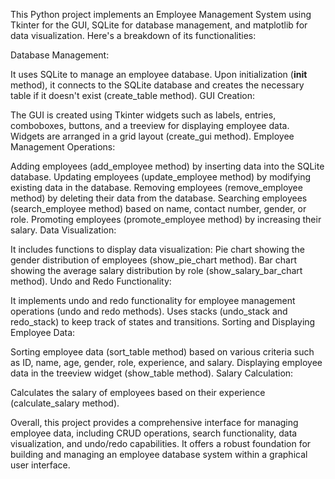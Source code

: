 This Python project implements an Employee Management System using Tkinter for the GUI, SQLite for database management, and matplotlib for data visualization. Here's a breakdown of its functionalities:

Database Management:

It uses SQLite to manage an employee database.
Upon initialization (__init__ method), it connects to the SQLite database and creates the necessary table if it doesn't exist (create_table method).
GUI Creation:

The GUI is created using Tkinter widgets such as labels, entries, comboboxes, buttons, and a treeview for displaying employee data.
Widgets are arranged in a grid layout (create_gui method).
Employee Management Operations:

Adding employees (add_employee method) by inserting data into the SQLite database.
Updating employees (update_employee method) by modifying existing data in the database.
Removing employees (remove_employee method) by deleting their data from the database.
Searching employees (search_employee method) based on name, contact number, gender, or role.
Promoting employees (promote_employee method) by increasing their salary.
Data Visualization:

It includes functions to display data visualization:
Pie chart showing the gender distribution of employees (show_pie_chart method).
Bar chart showing the average salary distribution by role (show_salary_bar_chart method).
Undo and Redo Functionality:

It implements undo and redo functionality for employee management operations (undo and redo methods).
Uses stacks (undo_stack and redo_stack) to keep track of states and transitions.
Sorting and Displaying Employee Data:

Sorting employee data (sort_table method) based on various criteria such as ID, name, age, gender, role, experience, and salary.
Displaying employee data in the treeview widget (show_table method).
Salary Calculation:

Calculates the salary of employees based on their experience (calculate_salary method).

Overall, this project provides a comprehensive interface for managing employee data, including CRUD operations, search functionality, data visualization, and undo/redo capabilities. It offers a robust foundation for building and managing an employee database system within a graphical user interface.
